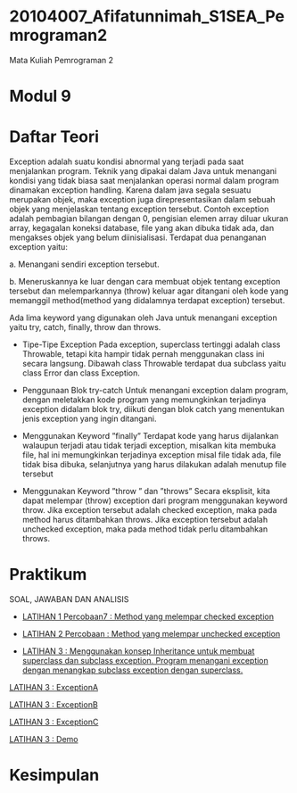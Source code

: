 # 20104007_Afifatunnimah_S1SEA_Pemrograman2

Mata Kuliah Pemrograman 2

# Modul 9

# Daftar Teori
Exception adalah suatu kondisi abnormal yang terjadi pada saat menjalankan program. Teknik yang dipakai dalam Java untuk menangani kondisi yang tidak biasa saat menjalankan operasi normal dalam program dinamakan exception handling. Karena dalam java segala sesuatu merupakan objek, maka exception juga direpresentasikan dalam sebuah objek yang menjelaskan tentang exception tersebut. Contoh exception adalah pembagian bilangan dengan 0, pengisian elemen array diluar ukuran array, kegagalan koneksi database, file yang akan dibuka tidak ada, dan mengakses objek yang belum diinisialisasi. Terdapat dua penanganan exception yaitu:

a. Menangani sendiri exception tersebut.

b. Meneruskannya ke luar dengan cara membuat objek tentang exception tersebut dan melemparkannya (throw) keluar agar ditangani oleh kode yang memanggil method(method yang didalamnya terdapat exception) tersebut.

Ada lima keyword yang digunakan oleh Java untuk menangani exception yaitu try, catch, finally, throw dan throws.

- Tipe-Tipe Exception
Pada exception, superclass tertinggi adalah class Throwable, tetapi kita hampir tidak pernah menggunakan class ini secara langsung. Dibawah class Throwable terdapat dua subclass yaitu class Error dan class Exception.

- Penggunaan Blok try-catch
Untuk menangani exception dalam program, dengan meletakkan kode program yang memungkinkan terjadinya exception didalam blok try, diikuti dengan blok catch yang menentukan jenis exception yang ingin ditangani.

- Menggunakan Keyword ”finally”
Terdapat kode yang harus dijalankan walaupun terjadi atau tidak terjadi exception, misalkan kita membuka file, hal ini memungkinkan terjadinya exception misal file tidak ada, file tidak bisa dibuka, selanjutnya yang harus dilakukan adalah menutup file tersebut

- Menggunakan Keyword ”throw ” dan ”throws”
Secara eksplisit, kita dapat melempar (throw) exception dari program menggunakan keyword throw. Jika exception tersebut adalah checked exception, maka pada method harus ditambahkan throws. Jika exception tersebut adalah unchecked exception, maka pada method tidak perlu ditambahkan throws.

# Praktikum

SOAL, JAWABAN DAN ANALISIS

- [LATIHAN 1 Percobaan7 : Method yang melempar checked exception](https://github.com/Afifafa/20104007_Afifatunnimah_S1SEA_Pemrograman2/blob/modul9/src/modul9/latihan/latihan1/Percobaan7.java)

- [LATIHAN 2 Percobaan : Method yang melempar unchecked exception](https://github.com/Afifafa/20104007_Afifatunnimah_S1SEA_Pemrograman2/blob/modul9/src/modul9/latihan/latihan2/Percobaan.java)

- [LATIHAN 3 : Menggunakan konsep Inheritance untuk membuat superclass dan subclass exception. Program menangani exception dengan menangkap subclass exception dengan superclass.](https://github.com/Afifafa/20104007_Afifatunnimah_S1SEA_Pemrograman2/tree/modul9/src/modul9/latihan/latihan3)

[LATIHAN 3 : ExceptionA](https://github.com/Afifafa/20104007_Afifatunnimah_S1SEA_Pemrograman2/blob/modul9/src/modul9/latihan/latihan3/ExceptionA.java)

[LATIHAN 3 : ExceptionB](https://github.com/Afifafa/20104007_Afifatunnimah_S1SEA_Pemrograman2/blob/modul9/src/modul9/latihan/latihan3/ExceptionB.java)

[LATIHAN 3 : ExceptionC](https://github.com/Afifafa/20104007_Afifatunnimah_S1SEA_Pemrograman2/blob/modul9/src/modul9/latihan/latihan3/ExceptionC.java)

[LATIHAN 3 : Demo](https://github.com/Afifafa/20104007_Afifatunnimah_S1SEA_Pemrograman2/blob/modul9/src/modul9/latihan/latihan3/Demo.java)

# Kesimpulan
